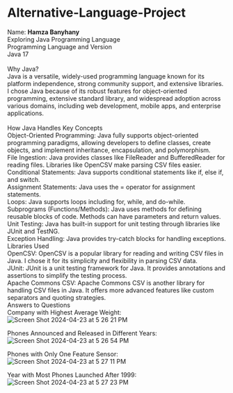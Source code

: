 # Alternative-Language-Project

Name: **Hamza Banyhany**
<br>
Exploring Java Programming Language<br>
Programming Language and Version<br>
Java 17<br>
<br>
Why Java?<br>
Java is a versatile, widely-used programming language known for its platform independence, strong community support, and extensive libraries. I chose Java because of its robust features for object-oriented programming, extensive standard library, and widespread adoption across various domains, including web development, mobile apps, and enterprise applications.<br>
<br>
How Java Handles Key Concepts<br>
Object-Oriented Programming: Java fully supports object-oriented programming paradigms, allowing developers to define classes, create objects, and implement inheritance, encapsulation, and polymorphism.<br>
File Ingestion: Java provides classes like FileReader and BufferedReader for reading files. Libraries like OpenCSV make parsing CSV files easier.<br>
Conditional Statements: Java supports conditional statements like if, else if, and switch.<br>
Assignment Statements: Java uses the = operator for assignment statements.<br>
Loops: Java supports loops including for, while, and do-while.<br>
Subprograms (Functions/Methods): Java uses methods for defining reusable blocks of code. Methods can have parameters and return values.<br>
Unit Testing: Java has built-in support for unit testing through libraries like JUnit and TestNG.<br>
Exception Handling: Java provides try-catch blocks for handling exceptions.<br>
Libraries Used<br>
OpenCSV: OpenCSV is a popular library for reading and writing CSV files in Java. I chose it for its simplicity and flexibility in parsing CSV data.<br>
JUnit: JUnit is a unit testing framework for Java. It provides annotations and assertions to simplify the testing process.<br>
Apache Commons CSV: Apache Commons CSV is another library for handling CSV files in Java. It offers more advanced features like custom separators and quoting strategies.<br>
Answers to Questions<br>
Company with Highest Average Weight: <br>![Screen Shot 2024-04-23 at 5 26 21 PM](https://github.com/Hamzoozz/Alternative-Language-Project/assets/103555231/5dba4b99-8ba6-4d44-b527-ae07e5f62af4)<br>

Phones Announced and Released in Different Years: <br>![Screen Shot 2024-04-23 at 5 26 54 PM](https://github.com/Hamzoozz/Alternative-Language-Project/assets/103555231/f47d9f81-2115-4b19-9b11-d8794ce881f3)<br>

Phones with Only One Feature Sensor: <br>![Screen Shot 2024-04-23 at 5 27 11 PM](https://github.com/Hamzoozz/Alternative-Language-Project/assets/103555231/8c6df5a6-4374-4265-802d-8dac21c738fb)<br>

Year with Most Phones Launched After 1999: <br>![Screen Shot 2024-04-23 at 5 27 23 PM](https://github.com/Hamzoozz/Alternative-Language-Project/assets/103555231/fb09b01a-8dfb-41d9-af7a-a588ae99e969)<br>

